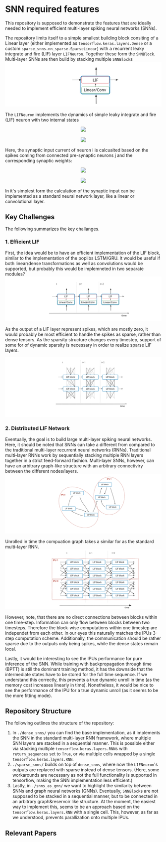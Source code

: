 # SNN required features

This repository is supposed to demonstrate the features that are ideally needed to implement efficient multi-layer spiking neural networks (SNNs).

The repository limits itself to a simple smallest building block consiting of a Linear layer (either implemented as `tensorflow.keras.layers.Dense` or a custom `sparse_snns.nn_sparse.SparseLinear`) with a recurrent leaky integrate and fire (LIF) layer `LIFNeuron`. Together these form the `SNNBlock`. Multi-layer SNNs are then build by stacking multiple `SNNBlock`s
<img src="./drawings/snn_cell.svg">

The `LIFNeuron` implements the dynamics of simple leaky integrate and fire (LIF) neuron with two internal states

<p align="center">
<img src="https://render.githubusercontent.com/render/math?math=U^{t %2B 1}_i = U^{t}_i %2B (1-\alpha) \cdot \left( I^t_{\mathrm{syn},i} %2B f(V^{t}_i) \right) ,">
</p>
<p align="center">
<img src="https://render.githubusercontent.com/render/math?math=V^{t %2B 1}_i = \beta V^t_i %2B (1-\beta) \gamma U^t_i.">

Here, the synaptic input current of neuron i is calcualted based on the spikes coming from connected pre-synaptic neurons j and the corresponding synaptic weights:

<p align="center">
<img src="https://render.githubusercontent.com/render/math?math=S_j^{t} = \Theta ( U_j^t - V_j^t )">
</p>
<p align="center">
<img src="https://render.githubusercontent.com/render/math?math=I^t_{\mathrm{syn}, i} = \sum_j w_{ij} S_j^{t} .">
</p>

In it's simplest form the calculation of the synaptic input can be implemented as a standard neural network layer, like a linear or convolutional layer.

## Key Challenges

The following summarizes the key challanges.

### 1. Efficient LIF

First, the idea would be to have an efficient implementation of the LIF block, similar to the implementation of the poplibs LSTM/GRU. It would be useful if both linear/dense transformations as well as convolutions would be supported, but probably this would be implemneted in two separate modules?
<img src="./drawings/snn_layer.svg">

As the output of a LIF layer represent spikes, which are mostly zero, it would probably be most efficient to handle the spikes as sparse, rather than dense tensors. As the sparsity structure changes every timestep, support of some for of dynamic sparsity is necessary in order to realize sparse LIF layers.

<img src="./drawings/snn_sparse.svg">

### 2. Distributed LIF Network

Eventually, the goal is to build large multi-layer spiking neural networks. Here, it should be noted that SNNs can take a different from compared to the traditional multi-layer recurrent neural networks (RNNs). Traditional multi-layer RNNs work by sequentially stacking multiple RNN layers together in a strict feed-forward fashion. Multi-layer SNNs, however, can have an arbitrary graph-like structure with an arbitrary connectiviry between the different nodes/layers.
<img src="./drawings/snn_gnn_graph.svg">

Unrolled in time the compuation graph takes a similar for as the standard multi-layer RNN.
<img src="./drawings/snn_gnn_time.svg">

However, note, that there are no direct connections between blocks within one time-step. Information can only flow between blocks between two timesteps. Therefore the block-wise computations within one timestep are independet from each other. In our eyes this naturally matches the IPUs 3-step computation scheme. Additionally, the communication should be rather sparse due to the outputs only being spikes, while the dense states remain local.

Lastly, it would be interesting to see the IPUs performance for pure inference of the SNN. While training with backpropagation through time (BPTT) is still the dominant training method, it has the downside that the intermediate states have to be stored for the full time sequence. If we understand this correctly, this prevents a true dynamic unroll in time (as the memory cost increases linearly in time). Nonetheless, it would be nice to see the performance of the IPU for a true dynamic unroll (as it seems to be the more fitting mode).

## Repository Structure

The following outlines the structure of the repository:

1. In `./dense_snns/` you can find the base implementation, as it implements the SNN in the standard multi-layer RNN framework, where multiple SNN layers are stacked in a sequential manner. This is possible either via stacking multiple `tensorflow.keras.layers.RNN`s with `return_sequences` set to `True`, or via multiple cells wrapped by a single `tensorflow.keras.layers.RNN`.
2. `./sparse_snns/` builds on top of `dense_snns`, where now the `LIFNeuron`'s outputs are replaced with sparse instead of dense tensors. (Here, some workarounds are necessary as not the full functionality is supported in tensorflow, making the SNN implementation less efficient.)
3. Lastly, in `./snns_as_gnn/` we want to highlight the similarity between SNNs and graph neural networks (GNNs). Eventually, `SNNBlock`s are not supposed to be stacked in a sequential manner, but to be connected in an arbitrary graph&reservoir like structure. At the moment, the easiest way to implement this, seems to be an approach based on the `tensorflow.keras.layers.RNN` with a single cell. This, however, as far as we understood, prevents parallization onto multiple IPUs.

## Relevant Papers
